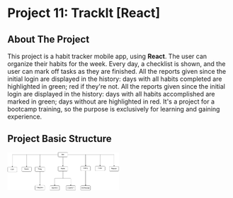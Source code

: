 # Project 11: Tracklt [React]


## About The Project

This project is a habit tracker mobile app, using **React**. The user can organize their habits for the week. Every day, a checklist is shown, and the user can mark off tasks as they are finished. All the reports given since the initial login are displayed in the history: days with all habits completed are highlighted in green; red if they're not. All the reports given since the initial login are displayed in the history: days with all habits accomplished are marked in green; days without are highlighted in red. It's a project for a bootcamp training, so the purpose is exclusively for learning and gaining experience.



## Project Basic Structure

<img align="left" width="50%" src="./src/images/Tracklt.drawio.png" alt="My project structure">  
